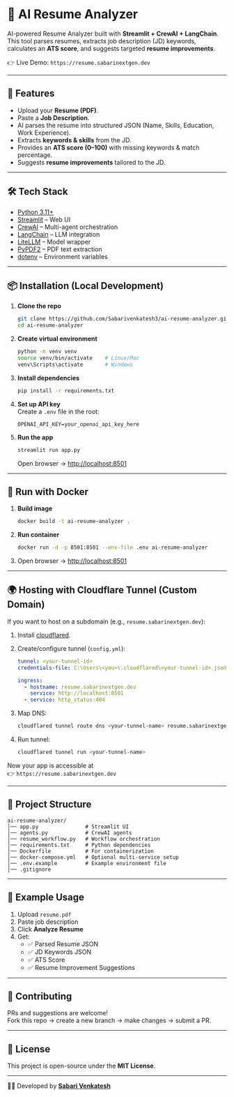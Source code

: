 # 📄 AI Resume Analyzer

AI-powered Resume Analyzer built with **Streamlit + CrewAI + LangChain**.  
This tool parses resumes, extracts job description (JD) keywords, calculates an **ATS score**, and suggests targeted **resume improvements**.

👉 Live Demo: `https://resume.sabarinextgen.dev`

---

## 🚀 Features
- Upload your **Resume (PDF)**.
- Paste a **Job Description**.
- AI parses the resume into structured JSON (Name, Skills, Education, Work Experience).
- Extracts **keywords & skills** from the JD.
- Provides an **ATS score (0–100)** with missing keywords & match percentage.
- Suggests **resume improvements** tailored to the JD.

---

## 🛠️ Tech Stack
- [Python 3.11+](https://www.python.org/)
- [Streamlit](https://streamlit.io/) – Web UI
- [CrewAI](https://github.com/joaomdmoura/crewai) – Multi-agent orchestration
- [LangChain](https://www.langchain.com/) – LLM integration
- [LiteLLM](https://github.com/BerriAI/litellm) – Model wrapper
- [PyPDF2](https://pypi.org/project/PyPDF2/) – PDF text extraction
- [dotenv](https://pypi.org/project/python-dotenv/) – Environment variables

---

## 📦 Installation (Local Development)

1. **Clone the repo**
   ```bash
   git clone https://github.com/Sabarivenkatesh3/ai-resume-analyzer.git
   cd ai-resume-analyzer
   ```

2. **Create virtual environment**
   ```bash
   python -m venv venv
   source venv/bin/activate    # Linux/Mac
   venv\Scripts\activate       # Windows
   ```

3. **Install dependencies**
   ```bash
   pip install -r requirements.txt
   ```

4. **Set up API key**  
   Create a `.env` file in the root:
   ```env
   OPENAI_API_KEY=your_openai_api_key_here
   ```

5. **Run the app**
   ```bash
   streamlit run app.py
   ```
   Open browser → [http://localhost:8501](http://localhost:8501)

---

## 🐳 Run with Docker

1. **Build image**
   ```bash
   docker build -t ai-resume-analyzer .
   ```

2. **Run container**
   ```bash
   docker run -d -p 8501:8501 --env-file .env ai-resume-analyzer
   ```

3. Open browser → [http://localhost:8501](http://localhost:8501)

---

## 🌍 Hosting with Cloudflare Tunnel (Custom Domain)

If you want to host on a subdomain (e.g., `resume.sabarinextgen.dev`):

1. Install [cloudflared](https://developers.cloudflare.com/cloudflare-one/connections/connect-apps/install-and-setup/installation/).
2. Create/configure tunnel (`config.yml`):
   ```yaml
   tunnel: <your-tunnel-id>
   credentials-file: C:\Users\<you>\.cloudflared\<your-tunnel-id>.json

   ingress:
     - hostname: resume.sabarinextgen.dev
       service: http://localhost:8501
     - service: http_status:404
   ```
3. Map DNS:
   ```bash
   cloudflared tunnel route dns <your-tunnel-name> resume.sabarinextgen.dev
   ```

4. Run tunnel:
   ```bash
   cloudflared tunnel run <your-tunnel-name>
   ```

Now your app is accessible at  
👉 `https://resume.sabarinextgen.dev`

---

## 📂 Project Structure
```
ai-resume-analyzer/
│── app.py               # Streamlit UI
│── agents.py            # CrewAI agents
│── resume_workflow.py   # Workflow orchestration
│── requirements.txt     # Python dependencies
│── Dockerfile           # For containerization
│── docker-compose.yml   # Optional multi-service setup
│── .env.example         # Example environment file
│── .gitignore
```

---

## 📝 Example Usage
1. Upload `resume.pdf`
2. Paste job description
3. Click **Analyze Resume**
4. Get:
   - ✅ Parsed Resume JSON
   - ✅ JD Keywords JSON
   - ✅ ATS Score
   - ✅ Resume Improvement Suggestions

---

## 🤝 Contributing
PRs and suggestions are welcome!  
Fork this repo → create a new branch → make changes → submit a PR.

---

## 📜 License
This project is open-source under the **MIT License**.

---

👨‍💻 Developed by **[Sabari Venkatesh](https://github.com/Sabarivenkatesh3)**
